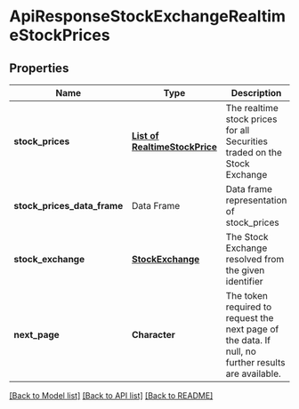 # ApiResponseStockExchangeRealtimeStockPrices

[//]: # (CLASS:IntrinioSDK::ApiResponseStockExchangeRealtimeStockPrices)

[//]: # (KIND:object)

## Properties

[//]: # (START_DEFINITION)

Name | Type | Description
------------ | ------------- | -------------
**stock_prices** | [**List of RealtimeStockPrice**](RealtimeStockPrice.md) | The realtime stock prices for all Securities traded on the Stock Exchange &nbsp;
**stock_prices_data_frame** | Data Frame | Data frame representation of stock_prices
**stock_exchange** | [**StockExchange**](StockExchange.md) | The Stock Exchange resolved from the given identifier &nbsp;
**next_page** | **Character** | The token required to request the next page of the data. If null, no further results are available. &nbsp;

[//]: # (END_DEFINITION)


[//]: # (CONTAINED_CLASS:IntrinioSDK::RealtimeStockPrice)


[//]: # (CONTAINED_CLASS:IntrinioSDK::StockExchange)


[[Back to Model list]](../README.md#documentation-for-models) [[Back to API list]](../README.md#documentation-for-api-endpoints) [[Back to README]](../README.md)


